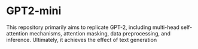 # GPT2-mini
This repository primarily aims to replicate GPT-2, including multi-head self-attention mechanisms, attention masking, data preprocessing, and inference. Ultimately, it achieves the effect of text generation
